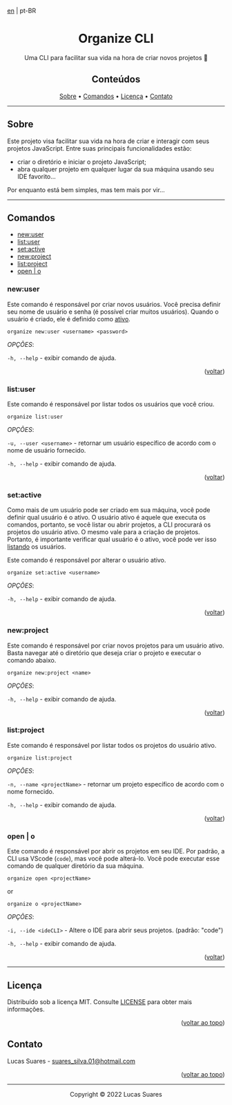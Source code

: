 <div id="top"></div>

[en](./README.md) | pt-BR

<h1 align="center">Organize CLI</h1>

<p align="center">Uma CLI para facilitar sua vida na hora de criar novos projetos 💪</p>

<h2 align="center">Conteúdos</h2>

<p align="center">
  <a href="#sobre">Sobre</a> •
  <a href="#comandos">Comandos</a> •
  <a href="#licença">Licença</a> •
  <a href="#contato">Contato</a>
</p>

---

<h2 id="sobre">Sobre</h2>

Este projeto visa facilitar sua vida na hora de criar e interagir com seus projetos JavaScript. Entre suas principais funcionalidades estão:

- criar o diretório e iniciar o projeto JavaScript;
- abra qualquer projeto em qualquer lugar da sua máquina usando seu IDE favorito...

Por enquanto está bem simples, mas tem mais por vir...

---

<h2 id="comandos">Comandos</h2>

- [new:user](#newuser)
- [list:user](#listuser)
- [set:active](#setactive)
- [new:project](#newproject)
- [list:project](#listproject)
- [open | o](#open--o)

### new:user

Este comando é responsável por criar novos usuários. Você precisa definir seu nome de usuário e senha (é possível criar muitos usuários). Quando o usuário é criado, ele é definido como [ativo](#setactive).

```shell
organize new:user <username> <password>
```

_OPÇÕES_:

`-h, --help` - exibir comando de ajuda.

<p align="right">
  (<a href="#comandos">voltar</a>)
</p>

### list:user

Este comando é responsável por listar todos os usuários que você criou.

```shell
organize list:user
```

_OPÇÕES_:

`-u, --user <username>` - retornar um usuário específico de acordo com o nome de usuário fornecido.

`-h, --help` - exibir comando de ajuda.

<p align="right">
  (<a href="#comandos">voltar</a>)
</p>

### set:active

Como mais de um usuário pode ser criado em sua máquina, você pode definir qual usuário é o ativo. O usuário ativo é aquele que executa os comandos, portanto, se você listar ou abrir projetos, a CLI procurará os projetos do usuário ativo. O mesmo vale para a criação de projetos. Portanto, é importante verificar qual usuário é o ativo, você pode ver isso [listando](#listuser) os usuários.

Este comando é responsável por alterar o usuário ativo.

```shell
organize set:active <username>
```

_OPÇÕES_:

`-h, --help` - exibir comando de ajuda.

<p align="right">
  (<a href="#comandos">voltar</a>)
</p>

### new:project

Este comando é responsável por criar novos projetos para um usuário ativo. Basta navegar até o diretório que deseja criar o projeto e executar o comando abaixo.

```shell
organize new:project <name>
```

_OPÇÕES_:

`-h, --help` - exibir comando de ajuda.

<p align="right">
  (<a href="#comandos">voltar</a>)
</p>

### list:project

Este comando é responsável por listar todos os projetos do usuário ativo.

```shell
organize list:project
```

_OPÇÕES_:

`-n, --name <projectName>` - retornar um projeto específico de acordo com o nome fornecido.

`-h, --help` - exibir comando de ajuda.

<p align="right">
  (<a href="#comandos">voltar</a>)
</p>

### open | o

Este comando é responsável por abrir os projetos em seu IDE. Por padrão, a CLI usa VScode (`code`), mas você pode alterá-lo. Você pode executar esse comando de qualquer diretório da sua máquina.

```shell
organize open <projectName>
```

or

```shell
organize o <projectName>
```

_OPÇÕES_:

`-i, --ide <ideCLI>` - Altere o IDE para abrir seus projetos. (padrão: "code")

`-h, --help` - exibir comando de ajuda.

<p align="right">
  (<a href="#comandos">voltar</a>)
</p>

---

## Licença

Distribuído sob a licença MIT. Consulte [LICENSE](./LICENSE) para obter mais informações.

<p align="right">(<a href="#top">voltar ao topo</a>)</p>

## Contato

Lucas Suares - suares_silva.01@hotmail.com

<p align="right">(<a href="#top">voltar ao topo</a>)</p>

---

<p align="center">Copyright © 2022 Lucas Suares</p>
